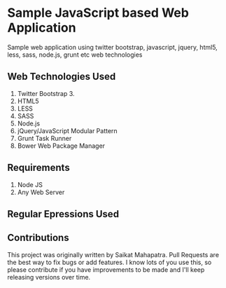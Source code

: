 # Sample JavaScript based Web Application 
Sample web application using twitter bootstrap, javascript, jquery, html5, less, sass, node.js, grunt etc web technologies

## Web Technologies Used
1. Twitter Bootstrap 3.
2. HTML5
3. LESS
4. SASS
5. Node.js
6. jQuery/JavaScript Modular Pattern
7. Grunt Task Runner
8. Bower Web Package Manager


## Requirements
1. Node JS
2. Any Web Server

## Regular Epressions Used


## Contributions

This project was originally written by Saikat Mahapatra.
Pull Requests are the best way to fix bugs or add features. I know lots of you use this, so please
contribute if you have improvements to be made and I'll keep releasing versions over time.
